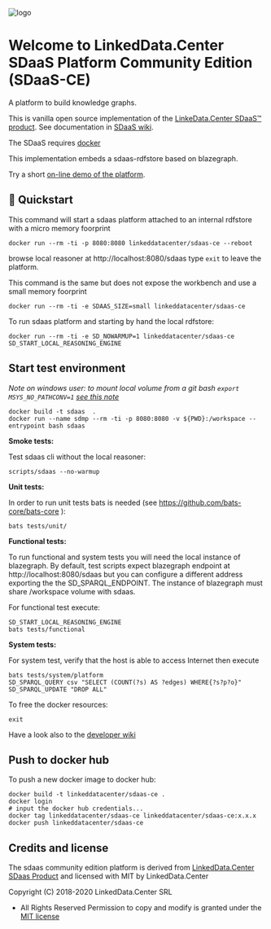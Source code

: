 ![logo](http://linkeddata.center/resources/v4/logo/Logo-colori-trasp_oriz-640x220.png)

# Welcome to LinkedData.Center SDaaS Platform Community Edition (SDaaS-CE)

A platform to build knowledge graphs.

This is vanilla open source implementation of the [LinkeData.Center SDaaS™ product](https://it.linkeddata.center/p/sdaas).
See documentation in [SDaaS wiki](https://bitbucket.org/linkeddatacenter/sdaas/wiki/Home).

The SDaaS requires [docker](https://www.docker.com/) 

This implementation embeds a sdaas-rdfstore based on blazegraph.

Try a short [on-line demo of the platform](https://en.linkeddata.center/l/sdaas-ce-demo/).

## 🚀 Quickstart

This command will start a sdaas platform attached to an internal rdfstore with a micro memory foorprint

	docker run --rm -ti -p 8080:8080 linkeddatacenter/sdaas-ce --reboot

browse local reasoner at http://localhost:8080/sdaas type `exit` to leave the platform.

This command is the same but does not expose the workbench and use a small  memory foorprint

	docker run --rm -ti -e SDAAS_SIZE=small linkeddatacenter/sdaas-ce


To run sdaas platform and starting by hand the local rdfstore:

	docker run --rm -ti -e SD_NOWARMUP=1 linkeddatacenter/sdaas-ce
	SD_START_LOCAL_REASONING_ENGINE


## Start test environment

*Note on windows user: to mount local volume from a git bash `export MSYS_NO_PATHCONV=1` [see this note](https://stackoverflow.com/questions/7250130/how-to-stop-mingw-and-msys-from-mangling-path-names-given-at-the-command-line#34386471)*

	docker build -t sdaas  .
	docker run --name sdmp --rm -ti -p 8080:8080 -v ${PWD}:/workspace --entrypoint bash sdaas


**Smoke tests:** 

Test sdaas cli without the local reasoner:

	scripts/sdaas --no-warmup


**Unit tests:**

In order to run unit tests bats is needed (see https://github.com/bats-core/bats-core ):

	bats tests/unit/
	

**Functional tests:**

To run functional and system tests you will need the local instance of blazegraph.
By default, test scripts expect blazegraph endpoint at http://localhost:8080/sdaas 
but you can configure a different address exporting the the SD_SPARQL_ENDPOINT.
The instance of blazegraph must share /workspace volume with sdaas.


For functional test execute: 

	SD_START_LOCAL_REASONING_ENGINE
	bats tests/functional

**System tests:**

For system test, verify that the host is able to access Internet then  execute 

	bats tests/system/platform
	SD_SPARQL_QUERY csv "SELECT (COUNT(?s) AS ?edges) WHERE{?s?p?o}"
	SD_SPARQL_UPDATE "DROP ALL"


To free the docker resources:

	exit


Have a look also to the [developer wiki](https://github.com/linkeddatacenter/sdaas-ce/wiki)


## Push to docker hub

To push a new docker image to docker hub:


	docker build -t linkeddatacenter/sdaas-ce .
	docker login
	# input the docker hub credentials...
	docker tag linkeddatacenter/sdaas-ce linkeddatacenter/sdaas-ce:x.x.x
	docker push linkeddatacenter/sdaas-ce



## Credits and license

The sdaas community edition platform is derived from [LinkedData.Center SDaas Product](https://it.linkeddata.center/p/sdaas) and licensed with MIT by LinkedData.Center

Copyright (C) 2018-2020 LinkedData.Center SRL
 - All Rights Reserved
Permission to copy and modify is granted under the [MIT license](LICENSE)

